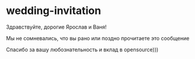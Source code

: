 # wedding-invitation
Здравствуйте, дорогие Ярослав и Ваня!

Мы не сомневались, что вы рано или поздно прочитаете это сообщение

Спасибо за вашу любознательность и вклад в opensource)))
